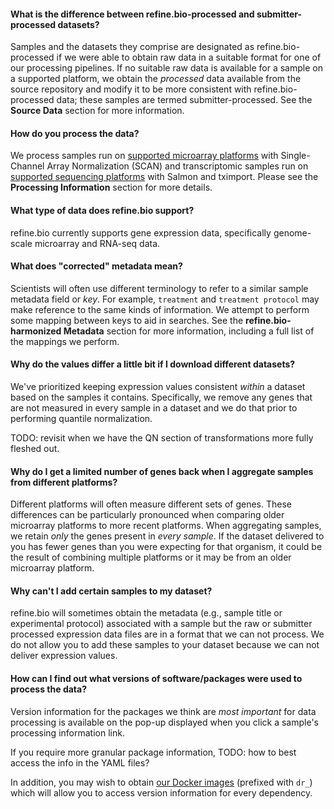 #### What is the difference between refine.bio-processed and submitter-processed datasets?

Samples and the datasets they comprise are designated as refine.bio-processed if we were able to obtain raw data in a suitable format for one of our processing pipelines. 
If no suitable raw data is available for a sample on a supported platform, we obtain the _processed_ data available from the source repository and modify it to be more consistent with refine.bio-processed data; these samples are termed submitter-processed.
See the **Source Data** section for more information.

#### How do you process the data?

We process samples run on [supported microarray platforms](https://github.com/AlexsLemonade/refinebio/blob/dev/config/supported_microarray_platforms.csv) with Single-Channel Array Normalization (SCAN) and transcriptomic samples run on [supported sequencing platforms](https://github.com/AlexsLemonade/refinebio/blob/dev/config/supported_rnaseq_platforms.txt) with Salmon and tximport.
Please see the **Processing Information** section for more details.

#### What type of data does refine.bio support?

refine.bio currently supports gene expression data, specifically genome-scale microarray and RNA-seq data.

#### What does "corrected" metadata mean?

Scientists will often use different terminology to refer to a similar sample metadata field or _key_.
For example, `treatment` and `treatment protocol` may make reference to the same kinds of information. 
We attempt to perform some mapping between keys to aid in searches.
See the **refine.bio-harmonized Metadata** section for more information, including a full list of the mappings we perform.

#### Why do the values differ a little bit if I download different datasets?

We've prioritized keeping expression values consistent _within_ a dataset based on the samples it contains.
Specifically, we remove any genes that are not measured in every sample in a dataset and we do that prior to performing quantile normalization.

TODO: revisit when we have the QN section of transformations more fully fleshed out.

#### Why do I get a limited number of genes back when I aggregate samples from different platforms?

Different platforms will often measure different sets of genes. 
These differences can be particularly pronounced when comparing older microarray platforms to more recent platforms.
When aggregating samples, we retain _only_ the genes present in _every sample_.
If the dataset delivered to you has fewer genes than you were expecting for that organism, it could be the result of combining multiple platforms or it may be from an older microarray platform.

#### Why can't I add certain samples to my dataset?

refine.bio will sometimes obtain the metadata (e.g., sample title or experimental protocol) associated with a sample but the raw or submitter processed expression data files are in a format that we can not process. 
We do not allow you to add these samples to your dataset because we can not deliver expression values.

#### How can I find out what versions of software/packages were used to process the data?

Version information for the packages we think are _most important_ for data processing is available on the pop-up displayed when you click a sample's processing information link.

If you require more granular package information, TODO: how to best access the info in the YAML files?

In addition, you may wish to obtain [our Docker images](https://hub.docker.com/u/ccdl/) (prefixed with `dr_`) which will allow you to access version information for every dependency.